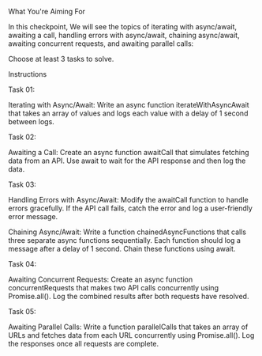 What You're Aiming For

In this checkpoint, We will see the topics of iterating with async/await, awaiting a call, handling errors with async/await, chaining async/await, awaiting concurrent requests, and awaiting parallel calls:

Choose at least 3 tasks to solve.


Instructions

Task 01:

Iterating with Async/Await: Write an async function iterateWithAsyncAwait that takes an array of values and logs each value with a delay of 1 second between logs.

Task 02:

Awaiting a Call: Create an async function awaitCall that simulates fetching data from an API. Use await to wait for the API response and then log the data.

Task 03:

Handling Errors with Async/Await: Modify the awaitCall function to handle errors gracefully. If the API call fails, catch the error and log a user-friendly error message.

Chaining Async/Await: Write a function chainedAsyncFunctions that calls three separate async functions sequentially. Each function should log a message after a delay of 1 second. Chain these functions using await.

Task 04:

Awaiting Concurrent Requests: Create an async function concurrentRequests that makes two API calls concurrently using Promise.all(). Log the combined results after both requests have resolved.

Task 05:

Awaiting Parallel Calls: Write a function parallelCalls that takes an array of URLs and fetches data from each URL concurrently using Promise.all(). Log the responses once all requests are complete.
